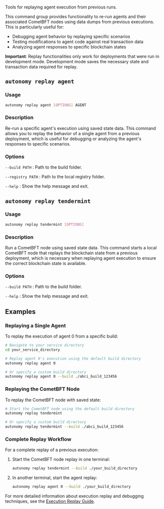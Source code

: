 Tools for replaying agent execution from previous runs.

This command group provides functionality to re-run agents and their associated CometBFT nodes using data dumps from previous executions. This is particularly useful for:

* Debugging agent behavior by replaying specific scenarios
* Testing modifications to agent code against real transaction data
* Analyzing agent responses to specific blockchain states

**Important**: Replay functionalities only work for deployments that were run in development mode. Development mode saves the necessary state and transaction data required for replay.


## `autonomy replay agent`

### Usage
```bash
autonomy replay agent [OPTIONS] AGENT
```

### Description

Re-run a specific agent's execution using saved state data. This command allows you to replay the behavior of a single agent from a previous deployment, which is useful for debugging or analyzing the agent's responses to specific scenarios.

### Options
`--build PATH`
:   Path to the build folder.

`--registry PATH`
:   Path to the local registry folder.

`--help`
:   Show the help message and exit.

## `autonomy replay tendermint`

### Usage
```bash
autonomy replay tendermint [OPTIONS]
```

### Description
Run a CometBFT node using saved state data. This command starts a local CometBFT node that replays the blockchain state from a previous deployment, which is necessary when replaying agent execution to ensure the correct blockchain state is available.

### Options
`--build PATH`
:   Path to the build folder.

`--help`
:   Show the help message and exit.


## Examples

### Replaying a Single Agent

To replay the execution of agent 0 from a specific build:

```bash
# Navigate to your service directory
cd your_service_directory

# Replay agent 0's execution using the default build directory
autonomy replay agent 0

# Or specify a custom build directory
autonomy replay agent 0 --build ./abci_build_123456
```

### Replaying the CometBFT Node

To replay the CometBFT node with saved state:

```bash
# Start the CometBFT node using the default build directory
autonomy replay tendermint

# Or specify a custom build directory
autonomy replay tendermint --build ./abci_build_123456
```

### Complete Replay Workflow

For a complete replay of a previous execution:

1. Start the CometBFT node replay in one terminal:
   ```bash
   autonomy replay tendermint --build ./your_build_directory
   ```

2. In another terminal, start the agent replay:
   ```bash
   autonomy replay agent 0 --build ./your_build_directory
   ```

For more detailed information about execution replay and debugging techniques, see the [Execution Replay Guide](../developer_tooling/execution_replay.md).
